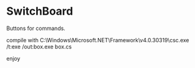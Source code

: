 # SwitchBoard
Buttons for commands. 

compile with 
C:\Windows\Microsoft.NET\Framework\v4.0.30319\csc.exe /t:exe /out:box.exe box.cs

enjoy
